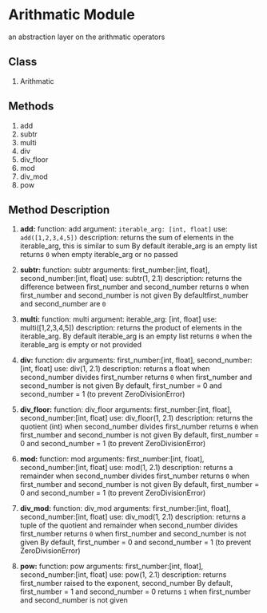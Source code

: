 # Arithmatic Module
<span>an abstraction layer on the arithmatic operators</span>

## Class
1. Arithmatic

## Methods
1. add
1. subtr
1. multi
1. div
1. div_floor
1. mod
1. div_mod
1. pow

## Method Description
1. **add:** function: add
		argument: `iterable_arg: [int, float]`
		use: `add([1,2,3,4,5])`
		description: returns the sum of elements in the iterable_arg, this is similar to sum
        By default iterable_arg is an empty list
        returns `0` when empty iterable_arg or no passed

1. **subtr:** function: subtr
		arguments: first_number:[int, float], second_number:[int, float]
		use: subtr(1, 2.1)
		description: returns the difference between first_number and second_number
        returns `0` when first_number and second_number is not given
        By defaultfirst_number and second_number are `0`

1. **multi:** function: multi
		argument: iterable_arg: [int, float]
		use: multi([1,2,3,4,5])
		description: returns the product of elements in the iterable_arg.
        By default iterable_arg is an empty list
        returns `0` when the iterable_arg is empty or not provided

1. **div:** function: div
		arguments: first_number:[int, float], second_number:[int, float]
		use: div(1, 2.1)
		description: returns a float when second_number divides first_number
        returns `0` when first_number and second_number is not given
		By default, first_number = 0 and second_number = 1 (to prevent ZeroDivisionError)

1. **div_floor:**  function: div_floor
		arguments: first_number:[int, float], second_number:[int, float]
		use: div_floor(1, 2.1)
		description: returns the quotient (int) when second_number divides first_number
        returns `0` when first_number and second_number is not given
		By default, first_number = 0 and second_number = 1 (to prevent ZeroDivisionError)

1. **mod:** function: mod
		arguments: first_number:[int, float], second_number:[int, float]
		use: mod(1, 2.1)
		description: returns a remainder when second_number divides first_number
        returns `0` when first_number and second_number is not given
		By default, first_number = 0 and second_number = 1 (to prevent ZeroDivisionError)

1. **div_mod:** function: div_mod
		arguments: first_number:[int, float], second_number:[int, float]
		use: div_mod(1, 2.1)
		description: returns a tuple of the quotient and  remainder when second_number divides first_number
        returns `0` when first_number and second_number is not given
		By default, first_number = 0 and second_number = 1 (to prevent ZeroDivisionError)

1. **pow:** function: pow
		arguments: first_number:[int, float], second_number:[int, float]
		use: pow(1, 2.1)
		description: returns first_number raised to the exponent, second_number
		By default, first_number = 1 and second_number = 0
		returns `1` when first_number and second_number is not given